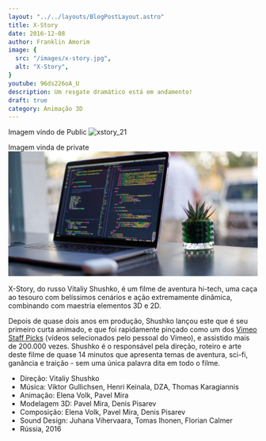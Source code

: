 ```yaml
---
layout: "../../layouts/BlogPostLayout.astro"
title: X-Story
date: 2016-12-08
author: Franklin Amorim
image: {
  src: "/images/x-story.jpg",
  alt: "X-Story",
}
youtube: 96ds226oA_U
description: Um resgate dramático está em andamento!
draft: true
category: Animação 3D
---
```

Imagem vindo de Public
![xstory_21](/images/the-lonely-orbit.png)

Imagem vinda de private
![xstory_22](../../assets/images/post-3.jpg)

X-Story, do russo Vitaliy Shushko, é um filme de aventura hi-tech, uma caça ao tesouro com belíssimos cenários e ação extremamente dinâmica, combinando com maestria elementos 3D e 2D.

Depois de quase dois anos em produção, Shushko lançou este que é seu primeiro curta animado, e que foi rapidamente pinçado como um dos <a href="https://vimeo.com/channels/staffpicks">Vimeo Staff Picks</a> (vídeos selecionados pelo pessoal do Vimeo), e assistido mais de 200.000 vezes. Shushko é o responsável pela direção, roteiro e arte deste filme de quase 14 minutos que apresenta temas de aventura, sci-fi, ganância e traição - sem uma única palavra dita em todo o filme.

- Direção: Vitaliy Shushko
- Música: Viktor Gullichsen, Henri Keinala, DZA, Thomas Karagiannis
- Animação: Elena Volk, Pavel Mira
- Modelagem 3D: Pavel Mira, Denis Pisarev
- Composição: Elena Volk, Pavel Mira, Denis Pisarev
- Sound Design: Juhana Vihervaara, Tomas Ihonen, Florian Calmer
- Rússia, 2016

